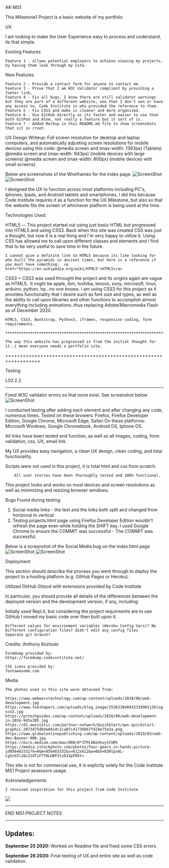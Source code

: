 
AK-MS1

This Milestone1 Project is a basic website of my portfolio

UX

I am looking to make the User Experience easy to process and understand, its that simple.

Existing Features

    Feature 1 - allows potential employers to achieve viewing my projects, by having them look through my site.
    
 New Features
    
    Feature 2 - Provide a contact form for anyone to contact me.
    Feature 3 - Prove that I am W3C Validator compliant by providing a footer link.
    Feature 4 - Fix all bugs. I know there are still validator warnings but they are part of a different website, one that I don't own or have any access to, Code Institute is who provided the reference to them.
    Feature 5 - Fix CSS3 and make is cleaner and more organized.
    Feature 6 - Use GitHub directly as its faster and easier to use than both GitPod and Atom, not really a feature but it sort of is.
    Feature 7 - Added Markup in this README.md file to show screenshots that sit in /root.

UX Design Writeup: Full screen resolution for desktop and laptop computers, and automatically adjusting screen resolutions for mobile devices using this code:
 @media screen and (max-width: 1393px) (Tablets)
 @media screen and (max-width: 943px) (mobile devices with large screens)
 @media screen and (max-width: 800px) (mobile devices with small screens)
 
 Below are screenshots of the Wireframes for the index page.
 ![ScreenShot](wireframe_index_part1.jpg)
 ![ScreenShot](wireframe_index_part2.jpg)
 

I designed the UX to function across most platforms including PC's, Iphones, Ipads, and Android tablets and smartphones, I did this because Code Institute requires it as a function for the UX Milestone, but also so that the website fits the screen of whichever platform is being used at the time.

Technologies Used:

HTML5 -- This project started out using just basic HTML but progressed into HTML5 and using CSS3. Back when this site was created CSS was just a thought, but now it is a real thing and I'm very happy to utilize it.  Using CSS has allowed me to call upon different classes and elements and I find that to be very useful to save time in the future.

    I cannot give a definite link to HTML5 because its like looking for who built the pyramids in ancient times, but here is a reference if you must have something:  <a href="https://en.wikipedia.org/wiki/HTML5">HTML5</a>

CSS3 = CSS3 was used throught the project and its origins again are vague as HTML5.. It might be apple, ibm, toshiba, lenovo, sony, microsoft, linux, arduino, python, hp...no one knows.  I am using CSS3 for this project as it provides functionality that I desire such as font size and types, as well as the ability to call upon libraries and other functions to accomplish almost everything including animations..thus replacing Adobe/Macromedia Flash as of December 2020.

    HTML5, CSS3, Bootstrap, Python3, iframes, responsive coding, form requirements.

    ++++++++++++++++++++++++++++++++++++++++++++++++++++++++++++++++++++++++++++++++++++++++++++
    
    The way this website has progressed is from the initial thought for it..i mean everyone needs a portfolio site.
    
   
++++++++++++++++++++++++++++++++++++++++++++++++++++++++++++++++++

Testing

L02
2.2
______
Fixed W3C validator errors so that none exist. See screenshot below
![ScreenShot](contact_html_no_errorsW3C.jpg)

I conducted testing after adding each element and after changing any code, numerous times. Tested on these browers: Firefox, Firefox Developer Edition, Google Chrome, Microsoft Edge, Safari
On these platforms:  Microsoft Windows, Google Chromebook, Android OS, Iphone OS.

All links have been tested and function, as well as all images, coding, form validation, css, UX, email link.

My UX provides easy navigation, a clean UX design, clean coding, and total functionality.

Scripts were not used in this project, it is total html and css from scratch.

        All user stories have been thoroughly tested and 100% functional.


This project looks and works on most devices and screen resolutions as well as minimizing and resizing browser windows.


Bugs Found during testing:
1. Social media links - the text and the links both split and changed from horizonal to vertical
2. Testing projects.html page using Firefox Developer Edition wouldn't refresh the page even while holding the SHIFT key. I used Google Chrome to ensure the COMMIT was successful - The COMMIT was successful.

Below is a screenshot of the Social Media bug on the index.html page
![ScreenShot](index_social_mediaLinks_Bug2.jpg)
![ScreenShot](index_social_mediaLinks_Bug1.jpg)


Deployment

This section should describe the process you went through to deploy the project to a hosting platform (e.g. GitHub Pages or Heroku).

Utilized GitHub Gitpod with extensions provided by Code Institute

In particular, you should provide all details of the differences between the deployed version and the development version, if any, including:

Initially used Repl.it, but considering the project requirments are to use GitHub I moved my basic code over then built upon it.

    Different values for environment variables (Heroku Config Vars)? No
    Different configuration files? didn't edit any config files
    Separate git branch?


Credits: Anthony Kozloski 

    Formdump provided by:
    https://formdump.codeinstitute.net/

    CSS icons provided by:
    fontawesome.com

Media

    The photos used in this site were obtained from:

    https://www.webworxtechnology.com/wp-content/uploads/2018/06/web-development.jpg
    https://www.tekshapers.com/uploads/blog_image/15362384091533896513blog-sco2.jpg
    https://pctechguides.com/wp-content/uploads/2016/06/web-development-in-2016-945x305.jpg
    https://d1.awsstatic.com/partner-network/QuickStart/aws-quickstart-graphic.2873d75db9a0414c1ca8fc41736b67f424e75e3a.png
    https://www.globalonlinepublishing.com/wp-content/uploads/2019/03/web-dev-Banner-008.jpg
    https://miro.medium.com/max/800/0*3TPL6NiHnvytCUMt
    https://media.istockphoto.com/photos/four-gears-in-hands-picture-id956463332?k=6&m=956463332&s=612x612&w=0&h=830lps6L-CgSnV2lzQcZzdTiFTf0LH0P2tsD1XpFR5Y=

This site is not for commercial use, it is explictly solely for the Code Institute MS1 Project assessors usage.

Acknowledgements

    I received inspiration for this project from Code Institute
<img src="https://codeinstitute.s3.amazonaws.com/fullstack/ci_logo_small.png" style="margin: 0;">

*******************************
END MS1 PROJECT NOTES
*******************************

## Updates:

**September 25 2020:** Worked on Readme file and fixed some CSS errors.

**September 26 2020:** Final testing of UX and entire site as well as code validation.
